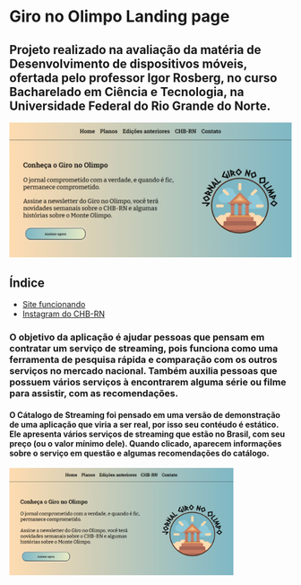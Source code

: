 # Giro no Olimpo Landing page

## Projeto realizado na avaliação da matéria de Desenvolvimento de dispositivos móveis, ofertada pelo professor Igor Rosberg, no curso Bacharelado em Ciência e Tecnologia, na Universidade Federal do Rio Grande do Norte.

![Giro do Olimpo Landing Page](images/apresentacao.png)

## Índice

- [Site funcionando ](https://girolandingpage.vercel.app)
- [Instagram do CHB-RN](https://www.instagram.com/camphalfblood_rn/)

### O objetivo da aplicação é ajudar pessoas que pensam em contratar um serviço de streaming, pois funciona como uma ferramenta de pesquisa rápida e comparação com os outros serviços no mercado nacional. Também auxilia pessoas que possuem vários serviços à encontrarem alguma série ou filme para assistir, com as recomendações.

#### O Cátalogo de Streaming foi pensado em uma versão de demonstração de uma aplicação que viria a ser real, por isso seu contéudo é estático. Ele apresenta vários serviços de streaming que estão no Brasil, com seu preço (ou o valor mínimo dele). Quando clicado, aparecem informações sobre o serviço em questão e algumas recomendações do catálogo. 

<p float="left">

<img src="images/apresentacao.png" width="400" /> 

</p>
